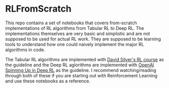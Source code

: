 # RLFromScratch

This repo contains a set of notebooks that covers from-scratch implementations of RL algorithms from Tabular RL to Deep RL.
The implementations themselves are very basic and simplistic and are not supposed to be used for actual RL work.
They are supposed to be learning tools to understand how one could naively implement the major RL algorithms in code.

The Tabular RL algorithms are implemented with [David Silver's RL course](https://www.youtube.com/playlist?list=PLqYmG7hTraZDM-OYHWgPebj2MfCFzFObQ) as the guideline and the Deep RL aglorithms are implemented with [OpenAI Spinning Up in Deep RL](https://spinningup.openai.com/en/latest/) as the guideline. I recommend watching/reading through both of these if you are starting out with Reinforcement Learning and use these notebooks as a reference.


